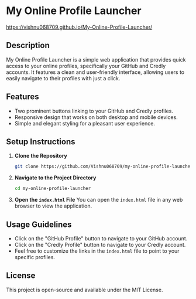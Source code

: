# My Online Profile Launcher
 https://vishnu068709.github.io/My-Online-Profile-Launcher/
 
## Description
My Online Profile Launcher is a simple web application that provides quick access to your online profiles, specifically your GitHub and Credly accounts. It features a clean and user-friendly interface, allowing users to easily navigate to their profiles with just a click.

## Features
- Two prominent buttons linking to your GitHub and Credly profiles.
- Responsive design that works on both desktop and mobile devices.
- Simple and elegant styling for a pleasant user experience.

## Setup Instructions
1. **Clone the Repository**
   ```bash
   git clone https://github.com/Vishnu068709/my-online-profile-launcher.git
   ```

2. **Navigate to the Project Directory**
   ```bash
   cd my-online-profile-launcher
   ```

3. **Open the `index.html` File**
   You can open the `index.html` file in any web browser to view the application.

## Usage Guidelines
- Click on the "GitHub Profile" button to navigate to your GitHub account.
- Click on the "Credly Profile" button to navigate to your Credly account.
- Feel free to customize the links in the `index.html` file to point to your specific profiles.

## License
This project is open-source and available under the MIT License.
